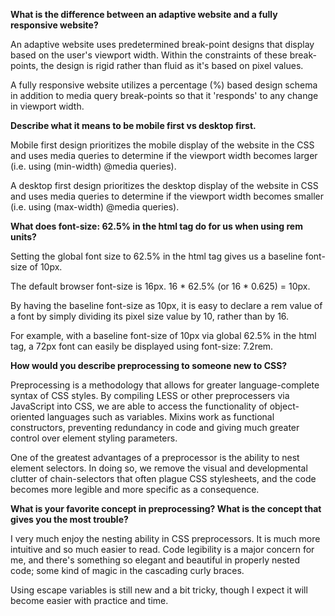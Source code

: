 **What is the difference between an adaptive website and a fully responsive website?**

An adaptive website uses predetermined break-point designs that display based on the user's viewport width. Within the constraints of these break-points, the design is rigid rather than fluid as it's based on pixel values.

A fully responsive website utilizes a percentage (%) based design schema in addition to media query break-points so that it 'responds' to any change in viewport width.

**Describe what it means to be mobile first vs desktop first.**

Mobile first design prioritizes the mobile display of the website in the CSS and uses media queries to determine if the viewport width becomes larger (i.e. using (min-width) @media queries).

A desktop first design prioritizes the desktop display of the website in CSS and uses media queries to determine if the viewport width becomes smaller (i.e. using (max-width) @media queries).

**What does font-size: 62.5% in the html tag do for us when using rem units?**

Setting the global font size to 62.5% in the html tag gives us a baseline font-size of 10px.

The default browser font-size is 16px. 
16 * 62.5% (or 16 * 0.625) = 10px.

By having the baseline font-size as 10px, it is easy to declare a rem value of a font by simply dividing its pixel size value by 10, rather than by 16. 

For example, with a baseline font-size of 10px via global 62.5% in the html tag, a 72px font can easily be displayed using font-size: 7.2rem.

**How would you describe preprocessing to someone new to CSS?**

Preprocessing is a methodology that allows for greater language-complete syntax of CSS styles. By compiling LESS or other preprocessers via JavaScript into CSS, we are able to access the functionality of object-oriented languages such as variables. Mixins work as functional constructors, preventing redundancy in code and giving much greater control over element styling parameters. 

One of the greatest advantages of a preprocessor is the ability to nest element selectors. In doing so, we remove the visual and developmental clutter of chain-selectors that often plague CSS stylesheets, and the code becomes more legible and more specific as a consequence.

**What is your favorite concept in preprocessing? What is the concept that gives you the most trouble?**

I very much enjoy the nesting ability in CSS preprocessors. It is much more intuitive and so much easier to read. Code legibility is a major concern for me, and there's something so elegant and beautiful in properly nested code; some kind of magic in the cascading curly braces.

Using escape variables is still new and a bit tricky, though I expect it will become easier with practice and time.